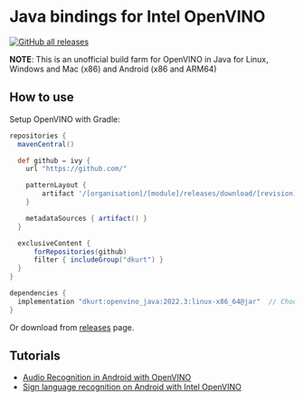 # Java bindings for Intel OpenVINO

[![GitHub all releases](https://img.shields.io/github/downloads/dkurt/openvino_java/total?color=blue)](https://github.com/dkurt/openvino_java/releases)

**NOTE**: This is an unofficial build farm for OpenVINO in Java for Linux, Windows and Mac (x86) and Android (x86 and ARM64)

## How to use

Setup OpenVINO with Gradle:

```gradle
repositories {
  mavenCentral()

  def github = ivy {
    url "https://github.com/"

    patternLayout {
        artifact '/[organisation]/[module]/releases/download/[revision]/openvino-[revision]-[classifier].[ext]'
    }

    metadataSources { artifact() }
  }

  exclusiveContent {
      forRepositories(github)
      filter { includeGroup("dkurt") }
  }
}

dependencies {
  implementation "dkurt:openvino_java:2022.3:linux-x86_64@jar"  // Choose "macosx-x86_64" for Mac or "windows-x86_64" for Windows
}
```


Or download from [releases](https://github.com/dkurt/openvino_java/releases) page.

## Tutorials
* [Audio Recognition in Android with OpenVINO](https://medium.com/@dmitry.kurtaev/audio-recognition-in-android-with-openvino-5d51e71f1426)
* [Sign language recognition on Android with Intel OpenVINO](https://medium.com/@anna.likholat/sign-language-recognition-on-android-with-intel-openvino-1296d76bfa5e)
